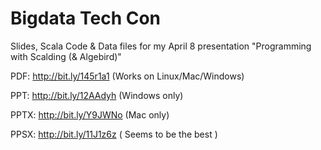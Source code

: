 Bigdata Tech Con
================

Slides, Scala Code & Data files for my April 8 presentation "Programming with Scalding (& Algebird)"

PDF: http://bit.ly/145r1a1 (Works on Linux/Mac/Windows)

PPT: http://bit.ly/12AAdyh (Windows only)

PPTX: http://bit.ly/Y9JWNo (Mac only)

PPSX: http://bit.ly/11J1z6z ( Seems to be the best )

